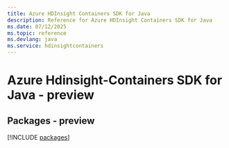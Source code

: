 ```yaml
---
title: Azure HDInsight Containers SDK for Java
description: Reference for Azure HDInsight Containers SDK for Java
ms.date: 07/12/2025
ms.topic: reference
ms.devlang: java
ms.service: hdinsightcontainers
---
```

# Azure Hdinsight-Containers SDK for Java - preview
## Packages - preview
[!INCLUDE [packages](hdinsight-containers-index.md)]